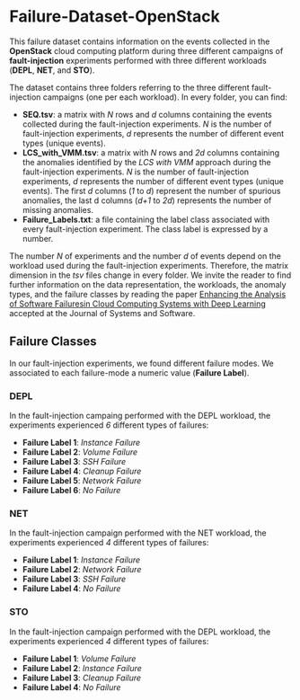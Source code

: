 # Failure-Dataset-OpenStack

This failure dataset contains information on the events collected in the **OpenStack** cloud computing platform during three different campaigns of **fault-injection** experiments performed with three different workloads (**DEPL**, **NET**, and **STO**).

The dataset contains three folders referring to the three different fault-injection campaigns (one per each workload).
In every folder, you can find:
* **SEQ.tsv**: a matrix with *N* rows and *d* columns containing the events collected during the fault-injection experiments. *N* is the number of fault-injection experiments, *d* represents the number of different event types (unique events).
* **LCS_with_VMM.tsv**: a matrix with *N* rows and *2d* columns containing the anomalies identified by the *LCS with VMM* approach during the fault-injection experiments. *N* is the number of fault-injection experiments, *d* represents the number of different event types (unique events). The first *d* columns (*1* to *d*) represent the number of spurious anomalies, the last d columns (*d+1* to *2d*) represents the number of missing anomalies.
* **Failure_Labels.txt**: a file containing the label class associated with every fault-injection experiment. The class label is expressed by a number. 

The number *N* of experiments and the number *d* of events depend on the workload used during the fault-injection experiments. Therefore, the matrix dimension in the *tsv* files change in every folder. 
We invite the reader to find further information on the data representation, the workloads, the anomaly types, and the failure classes by reading the paper [Enhancing the Analysis of Software Failuresin Cloud Computing Systems with Deep Learning](https://authors.elsevier.com/a/1dPiIbKHp4-2u) accepted at the Journal of Systems and Software.  


## Failure Classes
In our fault-injection experiments, we found different failure modes. We associated to each failure-mode a numeric value (**Failure Label**).

### DEPL
In the fault-injection campaing performed with the DEPL workload, the experiments experienced *6* different types of failures:

* **Failure Label 1**: *Instance Failure*
* **Failure Label 2**: *Volume Failure* 
* **Failure Label 3**: *SSH Failure* 
* **Failure Label 4**: *Cleanup Failure*
* **Failure Label 5**: *Network Failure* 
* **Failure Label 6**: *No Failure* 

### NET
In the fault-injection campaign performed with the NET workload, the experiments experienced *4* different types of failures:

* **Failure Label 1**: *Instance Failure*
* **Failure Label 2**: *Network Failure* 
* **Failure Label 3**: *SSH Failure* 
* **Failure Label 4**: *No Failure* 


### STO
In the fault-injection campaign performed with the DEPL workload, the experiments experienced *4* different types of failures:

* **Failure Label 1**: *Volume Failure* 
* **Failure Label 2**: *Instance Failure*
* **Failure Label 3**: *Cleanup Failure* 
* **Failure Label 4**: *No Failure* 
